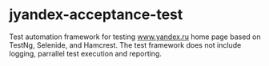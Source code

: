 # jyandex-acceptance-test

Test automation framework for testing www.yandex.ru home page based on TestNg, Selenide, and Hamcrest. 
The test framework does not include logging, parrallel test execution and reporting.
